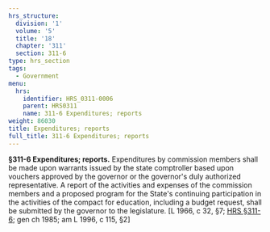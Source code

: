 ```yaml
---
hrs_structure:
  division: '1'
  volume: '5'
  title: '18'
  chapter: '311'
  section: 311-6
type: hrs_section
tags:
  - Government
menu:
  hrs:
    identifier: HRS_0311-0006
    parent: HRS0311
    name: 311-6 Expenditures; reports
weight: 86030
title: Expenditures; reports
full_title: 311-6 Expenditures; reports
---
```

**§311-6 Expenditures; reports.** Expenditures by commission members shall be made upon warrants issued by the state comptroller based upon vouchers approved by the governor or the governor's duly authorized representative. A report of the activities and expenses of the commission members and a proposed program for the State's continuing participation in the activities of the compact for education, including a budget request, shall be submitted by the governor to the legislature. [L 1966, c 32, §7; [HRS §311-6](/title-18/chapter-311/section-311-6/); gen ch 1985; am L 1996, c 115, §2]